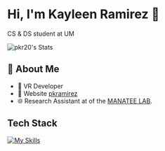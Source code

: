 # Hi, I'm Kayleen Ramirez 👋

CS & DS student at UM

![pkr20's Stats](https://github-readme-stats.vercel.app/api?username=pkr20&theme=vue-dark&show_icons=true&hide_border=true&count_private=true)

## 🚀 About Me

- 🔭 VR Developer
- 📝 Website [pkramirez](https://pkramirez.me/)
- 🌐 Research Assistant at of the [MANATEE LAB](http://manateelab.org/).

## Tech Stack
[![My Skills](https://skillicons.dev/icons?i=js,html,css,wasm)](https://skillicons.dev)



<!--
